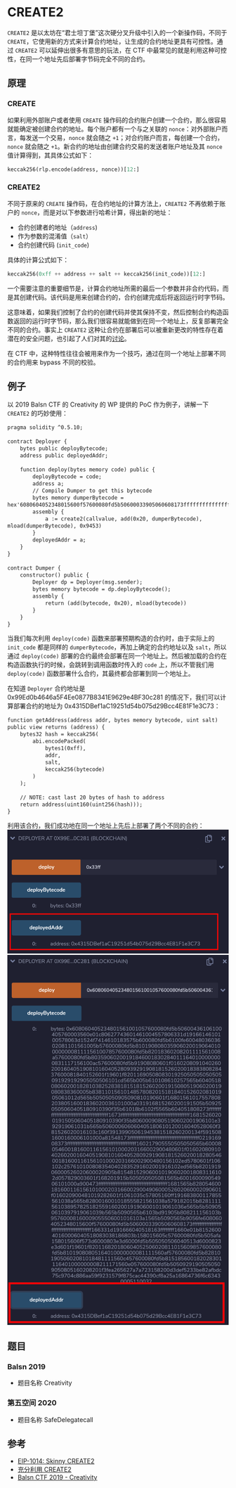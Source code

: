 # CREATE2

`CREATE2` 是以太坊在“君士坦丁堡”这次硬分叉升级中引入的一个新操作码，不同于 `CREATE`，它使用新的方式来计算合约地址，让生成的合约地址更具有可控性。通过 `CREATE2` 可以延伸出很多有意思的玩法，在 CTF 中最常见的就是利用这种可控性，在同一个地址先后部署字节码完全不同的合约。

## 原理

### CREATE

如果利用外部账户或者使用 `CREATE` 操作码的合约账户创建一个合约，那么很容易就能确定被创建合约的地址。每个账户都有一个与之关联的 `nonce`：对外部账户而言，每发送一个交易，`nonce` 就会随之 `+1`；对合约账户而言，每创建一个合约，`nonce` 就会随之 `+1`。新合约的地址由创建合约交易的发送者账户地址及其 `nonce` 值计算得到，其具体公式如下：

```python
keccak256(rlp.encode(address, nonce))[12:]
```

### CREATE2

不同于原来的 `CREATE` 操作码，在合约地址的计算方法上，`CREATE2` 不再依赖于账户的 `nonce`，而是对以下参数进行哈希计算，得出新的地址：

- 合约创建者的地址（`address`)
- 作为参数的混淆值（`salt`）
- 合约创建代码    (`init_code`)

具体的计算公式如下：

```python
keccak256(0xff ++ address ++ salt ++ keccak256(init_code))[12:]
```

一个需要注意的重要细节是，计算合约地址所需的最后一个参数并非合约代码，而是其创建代码。该代码是用来创建合约的，合约创建完成后将返回运行时字节码。

这意味着，如果我们控制了合约的创建代码并使其保持不变，然后控制合约构造函数返回的运行时字节码，那么我们很容易就能做到在同一个地址上，反复部署完全不同的合约。事实上 `CREATE2` 这种让合约在部署后可以被重新更改的特性存在着潜在的安全问题，也引起了人们对其的[讨论](https://ethereum-magicians.org/t/potential-security-implications-of-create2-eip-1014/2614)。

在 CTF 中，这种特性往往会被用来作为一个技巧，通过在同一个地址上部署不同的合约用来 bypass 不同的校验。

## 例子

以 2019 Balsn CTF 的 Creativity 的 WP 提供的 PoC 作为例子，讲解一下 `CREATE2` 的巧妙使用：

```solidity
pragma solidity ^0.5.10;

contract Deployer {
    bytes public deployBytecode;
    address public deployedAddr;

    function deploy(bytes memory code) public {
        deployBytecode = code;
        address a;
        // Compile Dumper to get this bytecode
        bytes memory dumperBytecode = hex'6080604052348015600f57600080fd5b50600033905060608173ffffffffffffffffffffffffffffffffffffffff166331d191666040518163ffffffff1660e01b815260040160006040518083038186803b158015605c57600080fd5b505afa158015606f573d6000803e3d6000fd5b505050506040513d6000823e3d601f19601f820116820180604052506020811015609857600080fd5b81019080805164010000000081111560af57600080fd5b8281019050602081018481111560c457600080fd5b815185600182028301116401000000008211171560e057600080fd5b50509291905050509050805160208201f3fe';
        assembly {
            a := create2(callvalue, add(0x20, dumperBytecode), mload(dumperBytecode), 0x9453)
        }
        deployedAddr = a;
    }
}

contract Dumper {
    constructor() public {
        Deployer dp = Deployer(msg.sender);
        bytes memory bytecode = dp.deployBytecode();
        assembly {
            return (add(bytecode, 0x20), mload(bytecode))
        }
    }
}
```

当我们每次利用 `deploy(code)` 函数来部署预期构造的合约时，由于实际上的 `init_code` 都是同样的 `dumperBytecode`，再加上确定的合约地址以及 `salt`，所以通过 `deploy(code)` 部署的合约最终会部署在同一个地址上。然后被加载的合约在构造函数执行的时候，会跳转到调用函数时传入的 `code` 上，所以不管我们用 `deploy(code)` 函数部署什么合约，其最终都会部署到同一个地址上。

在知道 `Deployer` 合约地址是 0x99Ed0b4646a5F4Ee0877B8341E9629e4BF30c281 的情况下，我们可以计算部署合约的地址为 0x4315DBef1aC19251d54b075d29Bcc4E81F1e3C73：

```solidity
function getAddress(address addr, bytes memory bytecode, uint salt) public view returns (address) {
    bytes32 hash = keccak256(
        abi.encodePacked(
            bytes1(0xff),
            addr,
            salt,
            keccak256(bytecode)
        )
    );

    // NOTE: cast last 20 bytes of hash to address
    return address(uint160(uint256(hash)));
}
```

利用该合约，我们成功地在同一个地址上先后上部署了两个不同的合约：
![第一次部署](./figure/create2_0.png)
![第二次部署](./figure/create2_1.png)


## 题目

### Balsn 2019
- 题目名称 Creativity

### 第五空间 2020
- 题目名称 SafeDelegatecall

## 参考

- [EIP-1014: Skinny CREATE2](https://eips.ethereum.org/EIPS/eip-1014)
- [充分利用 CREATE2](https://ethfans.org/posts/getting-the-most-out-of-create2)
- [Balsn CTF 2019 - Creativity](https://x9453.github.io/2020/01/04/Balsn-CTF-2019-Creativity/)
